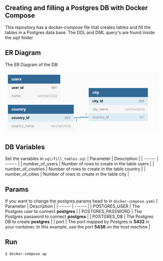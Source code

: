 ## Creating and filling a Postgres DB with Docker Compose

This repository has a docker-compose file that creates tables and fill the tables in a Postgres data base. The DDL and DML query's are found inside the sql/ folder

## ER Diagram
The ER Diagram of the DB:

<img width="809" alt="ER_Diagram" src="https://github.com/abdibedaso/Docker-Postgres-With-Data/blob/main/resource/ER_model.PNG">

## DB Variables
Set the variables in `sql/fill_tables.sql`
| Parameter | Description |
| ------ | ------ |
| number_of_users | Number of rows to create in the table users |
| number_of_coutries | Number of rows to create in the table country |
| number_of_cities | Number of rows to create in the table city |

## Params
If you want to change the postgres params head to in `docker-compose.yaml`
| Parameter | Description |
| ------ | ------ |
| POSTGRES_USER | The Postgres user to connect **postgres** |
| POSTGRES_PASSWORD | The Postgres password to connect **postgres** |
| POSTGRES_DB | The Postgres DB to create **postgres** |
| port | The port mapped by Postgres is **5432** in your container. In this example, use the port **5438** on the host machine |

## Run
```sh
$ docker-compose up
```